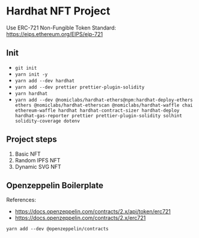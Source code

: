 # Hardhat NFT Project

Use ERC-721 Non-Fungible Token Standard: <https://eips.ethereum.org/EIPS/eip-721>

## Init

- `git init`
- `yarn init -y`
- `yarn add --dev hardhat`
- `yarn add --dev prettier prettier-plugin-solidity`
- `yarn hardhat`
- `yarn add --dev @nomiclabs/hardhat-ethers@npm:hardhat-deploy-ethers ethers @nomiclabs/hardhat-etherscan @nomiclabs/hardhat-waffle chai ethereum-waffle hardhat hardhat-contract-sizer hardhat-deploy hardhat-gas-reporter prettier prettier-plugin-solidity solhint solidity-coverage dotenv`

## Project steps

1. Basic NFT
2. Random IPFS NFT
3. Dynamic SVG NFT

## Openzeppelin Boilerplate

References:

- <https://docs.openzeppelin.com/contracts/2.x/api/token/erc721>
- <https://docs.openzeppelin.com/contracts/2.x/erc721>

`yarn add --dev @openzeppelin/contracts`

